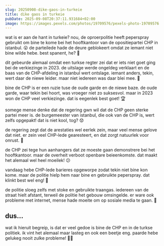 ```yaml
---
slug: 20250908-dike-gaos-in-turkeie
title: dike gaos in turkeie
pubDate: 2025-09-08T20:37:11.931684+02:00
image: https://images.pexels.com/photos/19709576/pexels-photo-19709576.jpeg?auto=compress&cs=tinysrgb&dpr=2&h=650&w=940
---
```

wat is er aan de hant in turkeie? nou, de oproerpolitie heeft peperspray gebruikt om bine te kome bei het hooftkantoor van de opositiepartei CHP in istanbul. 😮 de parteilede hade de deure geblokeert omdat ze iemant niet bine wilde hebe. best spanent, he? 🙈

dit gebeurde alemaal omdat een turkse regter zei dat er iets niet goet ging bei de verkiezinge in 2023. de uitslage werde ongeldeg verklaart en de baas van de CHP-afdeling in istanbul wert ontslage. iemant anders, tekin, wert daar de niewe leider. maar niet iedereen was daar blei mee. 😤

bine de CHP is er een ruzie tuse de oude garde en de niewe baze. de oude garde, waar tekin bei hoort, was vroeger niet zo suksesvol. maar in 2023 won de CHP veel verkiezinge. dat is eegenlek best goet! 🏆

somege mense denke dat de regering gwn wil dat de CHP geen sterke partei meer is. de burgemeester van istanbul, die ook van de CHP is, wert zelfs opgepakt! dat is niet kool, tog? 😟

de regering zegt dat de arestaties wel eerlek zein, maar veel mense gelove dat niet. er zein veel CHP-lede gearesteert, en dat zorgt natuurlek voor onrust. 🚨

de CHP zei tege hun aanhangers dat ze moeste gaan demonstrere bei het hooftkantoor. maar de overheit verboot openbare beieenkomste. dat maakt het alemaal wel heel moeilek! 😕

vandaag hebe CHP-lede barieres opgeworpe zodat tekin niet bine kon kome. maar de politie hielp hem naar bine en gebruikte peperspray. dat klinkt best wel eng! 😬

de politie sloeg zelfs met stoke en gebruikte traangas. iedereen van de straat hielt afstant, terweil de politie het gebouw omsingelde. er ware ook probleme met internet, mense hade moeite om op sosiale media te gaan. 📱

## dus...

wat ik hieruit begreip, is dat er veel gedoe is bine de CHP en in de turkse politiek. ik vint het alemaal maar lasteg en ook een beetje eng. paarde hebe gelukeg nooit zulke probleme! 🐴💕

